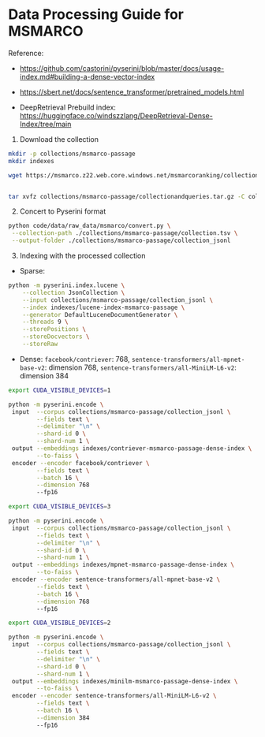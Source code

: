 # Data Processing Guide for MSMARCO

Reference:
* https://github.com/castorini/pyserini/blob/master/docs/usage-index.md#building-a-dense-vector-index
* https://sbert.net/docs/sentence_transformer/pretrained_models.html


* DeepRetrieval Prebuild index: https://huggingface.co/windszzlang/DeepRetrieval-Dense-Index/tree/main


1. Download the collection
```bash
mkdir -p collections/msmarco-passage
mkdir indexes

wget https://msmarco.z22.web.core.windows.net/msmarcoranking/collectionandqueries.tar.gz -P collections/msmarco-passage


tar xvfz collections/msmarco-passage/collectionandqueries.tar.gz -C collections/msmarco-passage
```

2. Concert to Pyserini format
```bash
python code/data/raw_data/msmarco/convert.py \
 --collection-path ./collections/msmarco-passage/collection.tsv \
 --output-folder ./collections/msmarco-passage/collection_jsonl
```


3. Indexing with the processed collection

* Sparse:

```bash
python -m pyserini.index.lucene \
    --collection JsonCollection \
    --input collections/msmarco-passage/collection_jsonl \
    --index indexes/lucene-index-msmarco-passage \
    --generator DefaultLuceneDocumentGenerator \
    --threads 9 \
    --storePositions \
    --storeDocvectors \
    --storeRaw
```

* Dense: `facebook/contriever`: 768, `sentence-transformers/all-mpnet-base-v2`: dimension 768, `sentence-transformers/all-MiniLM-L6-v2`: dimension 384

```bash
export CUDA_VISIBLE_DEVICES=1

python -m pyserini.encode \
 input  --corpus collections/msmarco-passage/collection_jsonl \
        --fields text \
        --delimiter "\n" \
        --shard-id 0 \
        --shard-num 1 \
 output --embeddings indexes/contriever-msmarco-passage-dense-index \
        --to-faiss \
 encoder --encoder facebook/contriever \
        --fields text \
        --batch 16 \
        --dimension 768
        --fp16
```


```bash
export CUDA_VISIBLE_DEVICES=3

python -m pyserini.encode \
 input  --corpus collections/msmarco-passage/collection_jsonl \
        --fields text \
        --delimiter "\n" \
        --shard-id 0 \
        --shard-num 1 \
 output --embeddings indexes/mpnet-msmarco-passage-dense-index \
        --to-faiss \
 encoder --encoder sentence-transformers/all-mpnet-base-v2 \
        --fields text \
        --batch 16 \
        --dimension 768
        --fp16
```


```bash
export CUDA_VISIBLE_DEVICES=2

python -m pyserini.encode \
 input  --corpus collections/msmarco-passage/collection_jsonl \
        --fields text \
        --delimiter "\n" \
        --shard-id 0 \
        --shard-num 1 \
 output --embeddings indexes/minilm-msmarco-passage-dense-index \
        --to-faiss \
 encoder --encoder sentence-transformers/all-MiniLM-L6-v2 \
        --fields text \
        --batch 16 \
        --dimension 384
        --fp16
```
